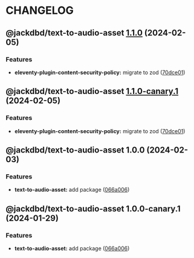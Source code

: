 # CHANGELOG

## @jackdbd/text-to-audio-asset [1.1.0](https://github.com/jackdbd/undici/compare/@jackdbd/text-to-audio-asset@1.0.0...@jackdbd/text-to-audio-asset@1.1.0) (2024-02-05)


### Features

* **eleventy-plugin-content-security-policy:** migrate to zod ([70dce01](https://github.com/jackdbd/undici/commit/70dce01715f36a4070d491444f50e3ccdb70fad1))

## @jackdbd/text-to-audio-asset [1.1.0-canary.1](https://github.com/jackdbd/undici/compare/@jackdbd/text-to-audio-asset@1.0.0...@jackdbd/text-to-audio-asset@1.1.0-canary.1) (2024-02-05)


### Features

* **eleventy-plugin-content-security-policy:** migrate to zod ([70dce01](https://github.com/jackdbd/undici/commit/70dce01715f36a4070d491444f50e3ccdb70fad1))

## @jackdbd/text-to-audio-asset 1.0.0 (2024-02-03)


### Features

* **text-to-audio-asset:** add package ([066a006](https://github.com/jackdbd/undici/commit/066a00627309fcc33938dd009588350ecb156649))

## @jackdbd/text-to-audio-asset 1.0.0-canary.1 (2024-01-29)


### Features

* **text-to-audio-asset:** add package ([066a006](https://github.com/jackdbd/undici/commit/066a00627309fcc33938dd009588350ecb156649))

